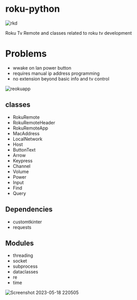 # roku-python

![rkd](https://github.com/Donny-GUI/roku-python/assets/108424001/5ddceb54-d4ab-4ba0-8275-c6dad0a40b2a)

Roku Tv Remote and classes related to roku tv development

# Problems
- wwake on lan power button
- requires manual ip address programming
- no extension beyond basic info and tv control

![reokuapp](https://github.com/Donny-GUI/roku-python/assets/108424001/af4e857e-aabc-40ce-bc62-4769c60a34ce)



## classes
- RokuRemote
- RokuRemoteHeader
- RokuRemoteApp
- MacAddress
- LocalNetwork
- Host
- ButtonText
- Arrow
- Keypress
- Channel
- Volume
- Power
- Input
- Find
- Query

## Dependencies
- customtkinter
- requests

## Modules
- threading
- socket
- subprocess
- dataclasses
- re
- time


![Screenshot 2023-05-18 220505](https://github.com/Donny-GUI/roku-python/assets/108424001/624dce47-ddb7-42d4-8433-4d3f1fbbf236)

